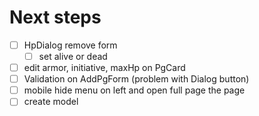 # Next steps

- [ ] HpDialog remove form
    - [ ] set alive or dead
- [ ] edit armor, initiative, maxHp on PgCard
- [ ] Validation on AddPgForm (problem with Dialog button)
- [ ] mobile hide menu on left and open full page the page
- [ ] create model